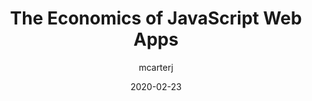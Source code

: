 ---
author: mcarterj
date: 2020-02-23
permalink: false
tags:
  - javascript
  - web-apps
  - meta
target_url: https://mcarter.me/posts/the-economics-of-javascript
title: The Economics of JavaScript Web Apps
---